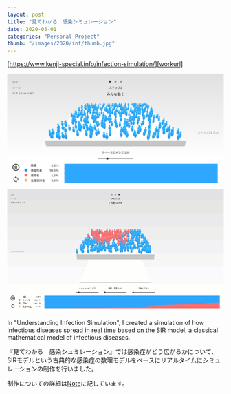 ```yaml
---
layout: post
title: "見てわかる　感染シミュレーション"
date: 2020-05-01
categories: "Personal Project"
thumb: "/images/2020/inf/thumb.jpg"
---
```


[https://www.kenji-special.info/infection-simulation/][workurl]


<div class="post-description">
<div class="post-fit">
    <img src="/images/2020/inf/1.jpg" >
</div>
</div>

<div class="post-fit">
    <a href="https://www.kenji-special.info/infection-simulation/">
        <img src="/images/2020/inf/0.gif" alt="">
    </a>
</div>

<div class="post-description">
<p>In "Understanding Infection Simulation", I created a simulation of how infectious diseases spread in real time based on the SIR model, a classical mathematical model of infectious diseases.</p>
</div>


<div class="post-description">  
<p>
『見てわかる　感染シュミレーション』では感染症がどう広がるかについて、SIRモデルという古典的な感染症の数理モデルをベースにリアルタイムにシミュレーションの制作を行いました。
</p>
<p>制作についての詳細は<a href="https://note.com/kenji_special/n/n8a18442090fe">Note</a>に記しています。</p>
</div>


[workurl]: https://www.kenji-special.info/infection-simulation/
